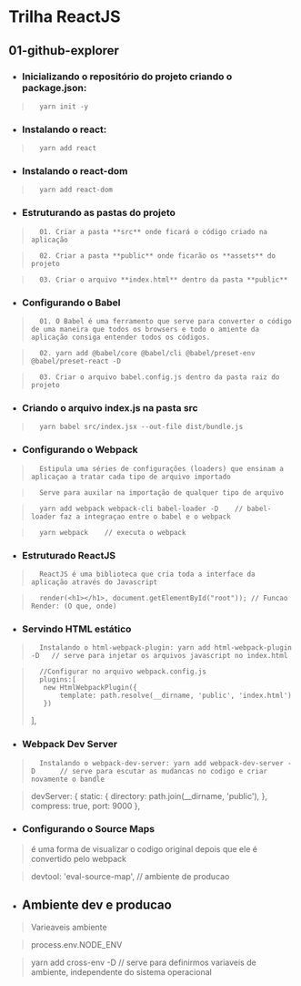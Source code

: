 # Trilha ReactJS

## 01-github-explorer

- ###    Inicializando o repositório do projeto criando o package.json:

>       yarn init -y

- ###   Instalando o react:

>       yarn add react

- ###   Instalando o react-dom

>       yarn add react-dom

- ###   Estruturando as pastas do projeto

>       01. Criar a pasta **src** onde ficará o código criado na aplicação

>       02. Criar a pasta **public** onde ficarão os **assets** do projeto

>       03. Criar o arquivo **index.html** dentro da pasta **public**

- ###   Configurando o Babel
>       01. O Babel é uma ferramento que serve para converter o código de uma maneira que todos os browsers e todo o amiente da aplicação consiga entender todos os códigos.

>       02. yarn add @babel/core @babel/cli @babel/preset-env @babel/preset-react -D

>       03. Criar o arquivo babel.config.js dentro da pasta raiz do projeto

- ###   Criando o arquivo index.js na pasta src
>       yarn babel src/index.jsx --out-file dist/bundle.js

- ###   Configurando o Webpack
>       Estipula uma séries de configurações (loaders) que ensinam a aplicaçao a tratar cada tipo de arquivo importado

>       Serve para auxilar na importação de qualquer tipo de arquivo

>       yarn add webpack webpack-cli babel-loader -D    // babel-loader faz a integraçao entre o babel e o webpack

>       yarn webpack    // executa o webpack

- ###   Estruturado ReactJS
>       ReactJS é uma biblioteca que cria toda a interface da aplicação através do Javascript

>       render(<h1></h1>, document.getElementById("root")); // Funcao Render: (O que, onde)

- ###   Servindo HTML estático
>       Instalando o html-webpack-plugin: yarn add html-webpack-plugin -D   // serve para injetar os arquivos javascript no index.html

>       //Configurar no arquivo webpack.config.js
>       plugins:[
>        new HtmlWebpackPlugin({
>            template: path.resolve(__dirname, 'public', 'index.html')
>        })
>    ],

- ### Webpack Dev Server
>       Instalando o webpack-dev-server: yarn add webpack-dev-server -D      // serve para escutar as mudancas no codigo e criar novamente o bandle

>devServer: {
>    static: {
>        directory: path.join(__dirname, 'public'),
>    },
>    compress: true,
>     port: 9000
> },

- ### Configurando o Source Maps
>   é uma forma de visualizar o codigo original depois que ele é convertido pelo webpack

>   devtool: 'eval-source-map', // ambiente de producao

- ## Ambiente dev e producao
> Varieaveis ambiente

> process.env.NODE_ENV

> yarn add cross-env -D // serve para definirmos variaveis de ambiente, independente do sistema operacional

